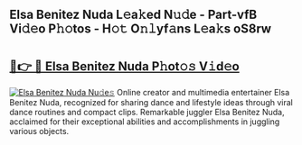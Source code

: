 ## Elsa Benitez Nuda L𝚎a𝚔ed N𝚞𝚍e - Part-vfB Vi𝚍𝚎o P𝚑𝚘tos - H𝚘𝚝 O𝚗𝚕yf𝚊ns L𝚎a𝚔s oS8rw

# <h2><a href="http://kfaccw7.oniu.top/?m=Elsa+Benitez+Nuda">🔗👉 🔴 Elsa Benitez Nuda P𝚑ot𝚘𝚜 V𝚒d𝚎o</a></h2>

[![Elsa Benitez Nuda Nu𝚍e𝚜](https://i.imgur.com/0qMVB7G.gif)](http://kfaccw7.oniu.top/?m=Elsa+Benitez+Nuda)
Online creator and multimedia entertainer Elsa Benitez Nuda, recognized for sharing dance and lifestyle ideas through viral dance routines and compact clips. Remarkable juggler Elsa Benitez Nuda, acclaimed for their exceptional abilities and accomplishments in juggling various objects.  
